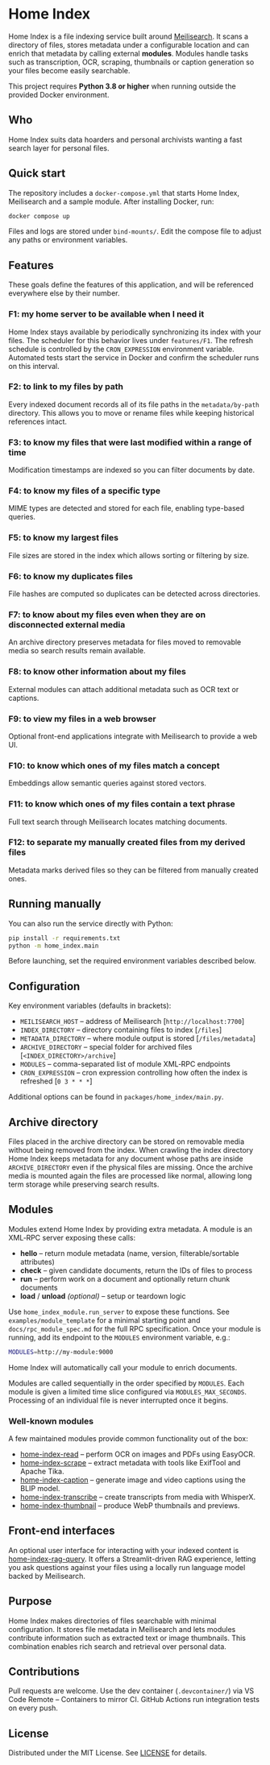 # Home Index

Home Index is a file indexing service built around [Meilisearch](https://www.meilisearch.com/). It scans a directory of files, stores metadata under a configurable location and can enrich that metadata by calling external **modules**. Modules handle tasks such as transcription, OCR, scraping, thumbnails or caption generation so your files become easily searchable.

This project requires **Python 3.8 or higher** when running outside the provided Docker environment.

## Who

Home Index suits data hoarders and personal archivists wanting a fast search layer for personal files.

## Quick start

The repository includes a `docker-compose.yml` that starts Home Index, Meilisearch and a sample module. After installing Docker, run:

```bash
docker compose up
```

Files and logs are stored under `bind-mounts/`. Edit the compose file to adjust any paths or environment variables.

## Features

These goals define the features of this application, and will be referenced
everywhere else by their number.

### F1: my home server to be available when I need it

Home Index stays available by periodically synchronizing its index with your
files. The scheduler for this behavior lives under `features/F1`. The refresh
schedule is controlled by the `CRON_EXPRESSION` environment variable. Automated
tests start the service in Docker and confirm the scheduler runs on this
interval.

### F2: to link to my files by path

Every indexed document records all of its file paths in the `metadata/by-path`
directory. This allows you to move or rename files while keeping historical
references intact.

### F3: to know my files that were last modified within a range of time

Modification timestamps are indexed so you can filter documents by date.

### F4: to know my files of a specific type

MIME types are detected and stored for each file, enabling type-based queries.

### F5: to know my largest files

File sizes are stored in the index which allows sorting or filtering by size.

### F6: to know my duplicates files

File hashes are computed so duplicates can be detected across directories.

### F7: to know about my files even when they are on disconnected external media

An archive directory preserves metadata for files moved to removable media so
search results remain available.

### F8: to know other information about my files

External modules can attach additional metadata such as OCR text or captions.

### F9: to view my files in a web browser

Optional front-end applications integrate with Meilisearch to provide a web UI.

### F10: to know which ones of my files match a concept

Embeddings allow semantic queries against stored vectors.

### F11: to know which ones of my files contain a text phrase

Full text search through Meilisearch locates matching documents.

### F12: to separate my manually created files from my derived files

Metadata marks derived files so they can be filtered from manually created ones.

## Running manually

You can also run the service directly with Python:

```bash
pip install -r requirements.txt
python -m home_index.main
```

Before launching, set the required environment variables described below.

## Configuration

Key environment variables (defaults in brackets):

- `MEILISEARCH_HOST` – address of Meilisearch [`http://localhost:7700`]
- `INDEX_DIRECTORY` – directory containing files to index [`/files`]
- `METADATA_DIRECTORY` – where module output is stored [`/files/metadata`]
- `ARCHIVE_DIRECTORY` – special folder for archived files [`<INDEX_DIRECTORY>/archive`]
- `MODULES` – comma-separated list of module XML‑RPC endpoints
- `CRON_EXPRESSION` – cron expression controlling how often the index is refreshed [`0 3 * * *`]

Additional options can be found in `packages/home_index/main.py`.

## Archive directory

Files placed in the archive directory can be stored on removable media without
being removed from the index. When crawling the index directory Home Index keeps
metadata for any document whose paths are inside `ARCHIVE_DIRECTORY` even if the
physical files are missing. Once the archive media is mounted again the files
are processed like normal, allowing long term storage while preserving search
results.

## Modules

Modules extend Home Index by providing extra metadata. A module is an XML‑RPC server exposing these calls:

- **hello** – return module metadata (name, version, filterable/sortable attributes)
- **check** – given candidate documents, return the IDs of files to process
- **run** – perform work on a document and optionally return chunk documents
- **load** / **unload** *(optional)* – setup or teardown logic

Use `home_index_module.run_server` to expose these functions. See `examples/module_template` for a minimal starting point and `docs/rpc_module_spec.md` for the full RPC specification. Once your module is running, add its endpoint to the `MODULES` environment variable, e.g.:

```bash
MODULES=http://my-module:9000
```

Home Index will automatically call your module to enrich documents.

Modules are called sequentially in the order specified by `MODULES`. Each module is given a limited time slice configured via `MODULES_MAX_SECONDS`. Processing of an individual file is never interrupted once it begins.

### Well-known modules

A few maintained modules provide common functionality out of the box:

- [home-index-read](https://github.com/nashspence/home-index-read) – perform OCR on images and PDFs using EasyOCR.
- [home-index-scrape](https://github.com/nashspence/home-index-scrape) – extract metadata with tools like ExifTool and Apache Tika.
- [home-index-caption](https://github.com/nashspence/home-index-caption) – generate image and video captions using the BLIP model.
- [home-index-transcribe](https://github.com/nashspence/home-index-transcribe) – create transcripts from media with WhisperX.
- [home-index-thumbnail](https://github.com/nashspence/home-index-thumbnail) – produce WebP thumbnails and previews.

## Front-end interfaces

An optional user interface for interacting with your indexed content is
[home-index-rag-query](https://github.com/nashspence/home-index-rag-query). It
offers a Streamlit-driven RAG experience, letting you ask questions against
your files using a locally run language model backed by Meilisearch.

## Purpose

Home Index makes directories of files searchable with minimal configuration. It stores file metadata in Meilisearch and lets modules contribute information such as extracted text or image thumbnails. This combination enables rich search and retrieval over personal data.

## Contributions

Pull requests are welcome. Use the dev container (`.devcontainer/`) via VS Code Remote – Containers to mirror CI. GitHub Actions run integration tests on every push.

## License

Distributed under the MIT License. See [LICENSE](LICENSE) for details.
